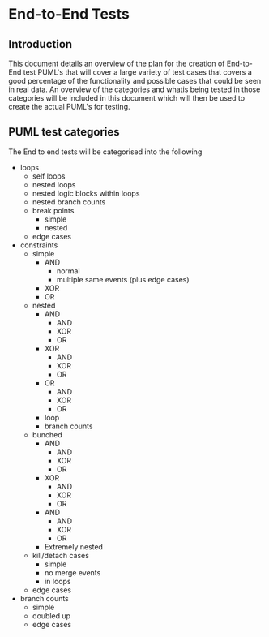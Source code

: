 # End-to-End Tests

## Introduction
This document details an overview of the plan for the creation of End-to-End test PUML's that will cover a large variety of test cases that covers a good percentage of the functionality and possible cases that could be seen in real data. An overview of the categories and whatis being tested in those categories will be included in this document which will then be used to create the actual PUML's for testing.

## PUML test categories
The End to end tests will be categorised into the following
* loops
    * self loops
    * nested loops
    * nested logic blocks within loops
    * nested branch counts
    * break points
        * simple
        * nested
    * edge cases
* constraints
    * simple
        * AND
            * normal
            * multiple same events (plus edge cases)
        * XOR
        * OR
    * nested
        * AND
            * AND
            * XOR
            * OR
        * XOR
            * AND
            * XOR
            * OR
        * OR
            * AND
            * XOR
            * OR
        * loop
        * branch counts
    * bunched
        * AND
            * AND
            * XOR
            * OR
        * XOR
            * AND
            * XOR
            * OR
        * AND
            * AND
            * XOR
            * OR
        * Extremely nested
    * kill/detach cases
        * simple
        * no merge events
        * in loops
    * edge cases
* branch counts
    * simple
    * doubled up
    * edge cases



